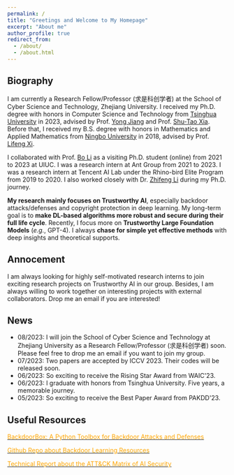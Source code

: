 ```yaml
---
permalink: /
title: "Greetings and Welcome to My Homepage"
excerpt: "About me"
author_profile: true
redirect_from: 
  - /about/
  - /about.html
---
```


## Biography
I am currently a Research Fellow/Professor (求是科创学者) at the School of Cyber Science and Technology, Zhejiang University. I received my Ph.D. degree with honors in Computer Science and Technology from [Tsinghua University](https://www.tsinghua.edu.cn/en/) in 2023, advised by Prof. [Yong Jiang](https://www.sigs.tsinghua.edu.cn/jy/main.htm) and Prof. [Shu-Tao Xia](https://www.sigs.tsinghua.edu.cn/xst/main.htm). Before that, I received my B.S. degree with honors in Mathematics and Applied Mathematics from [Ningbo University](https://www.nbu.edu.cn/en/) in 2018, advised by Prof. [Lifeng Xi](http://math.nbu.edu.cn/info/1046/1098.htm). 

I collaborated with Prof. [Bo Li](https://scholar.google.com/citations?user=K8vJkTcAAAAJ&hl=en) as a visiting Ph.D. student (online) from 2021 to 2023 at UIUC. I was a research intern at Ant Group from 2021 to 2023. I was a research intern at Tencent AI Lab under the Rhino-bird Elite Program from 2019 to 2020. I also worked closely with Dr. [Zhifeng Li](https://scholar.google.fr/citations?user=VTrRNN4AAAAJ&hl=zh-CN) during my Ph.D. journey.

**My research mainly focuses on Trustworthy AI**, especially backdoor attacks/defenses and copyright protection in deep learning. My long-term goal is to **make DL-based algorithms more robust and secure during their full life cycle**. Recently, I focus more on **Trustworthy Large Foundation Models** (*e.g.*, GPT-4). I always **chase for simple yet effective methods** with deep insights and theoretical supports. 


## Annocement
I am always looking for highly self-motivated research interns to join exciting research projects on Trustworthy AI in our group. Besides, I am always willing to work together on interesting projects with external collaborators. Drop me an email if you are interested! 


## News
* 08/2023: I will join the School of Cyber Science and Technology at Zhejiang University as a Research Fellow/Professor (求是科创学者) soon. Please feel free to drop me an email if you want to join my group.
* 07/2023: Two papers are accepted by ICCV 2023. Their codes will be released soon.
* 06/2023: So exciting to receive the Rising Star Award from WAIC'23.
* 06/2023: I graduate with honors from Tsinghua University. Five years, a memorable journey. 
* 05/2023: So exciting to receive the Best Paper Award from PAKDD'23.




## Useful Resources
[<font color='orange'>BackdoorBox: A Python Toolbox for Backdoor Attacks and Defenses</font>](https://github.com/THUYimingLi/BackdoorBox)


[<font color='orange'>Github Repo about Backdoor Learning Resources</font>](https://github.com/THUYimingLi/backdoor-learning-resources)


[<font color='orange'>Technical Report about the ATT&CK Matrix of AI Security</font>](https://aisecmatrix.org/en)







